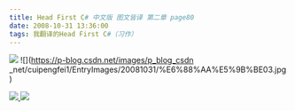 ```yaml
---
title: Head First C# 中文版 图文皆译 第二章 page80
date: 2008-10-31 13:36:00
tags: 我翻译的Head First C#（习作）
---
```

![](https://p-blog.csdn.net/images/p_blog_csdn_net/cuipengfei1/EntryImages/20081031/%E6%88%AA%E5%9B%BE02.jpg) ![](https://p-blog.csdn.net/images/p_blog_csdn
_net/cuipengfei1/EntryImages/20081031/%E6%88%AA%E5%9B%BE03.jpg)



[ ![](https://profile.csdnimg.cn/5/2/5/3_cuipengfei1)
![](https://g.csdnimg.cn/static/user-reg-year/1x/11.png)
](https://blog.csdn.net/cuipengfei1)






